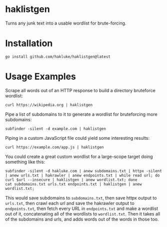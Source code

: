 # haklistgen
Turns any junk text into a usable wordlist for brute-forcing.

# Installation

```
go install github.com/hakluke/haklistgen@latest
```

# Usage Examples

Scrape all words out of an HTTP response to build a directory bruteforce wordlist:

```
curl https://wikipedia.org | haklistgen
```

Pipe a list of subdomains to it to generate a wordlist for bruteforcing more subdomains:

```
subfinder -silent -d example.com | haklistgen
```

Piping in a custom JavaScript file could yield some interesting results:

```
curl https://example.com/app.js | haklistgen
```

You could create a great custom wordlist for a large-scope target doing something like this:

```
subfinder -silent -d hakluke.com | anew subdomains.txt | httpx -silent | anew urls.txt | hakrawler | anew endpoints.txt | while read url; do curl $url --insecure | haklistgen | anew wordlist.txt; done
cat subdomains.txt urls.txt endpoints.txt | haklistgen | anew wordlist.txt;
```

This would save subdomains to `subdomains.txt`, then save httpx output to `urls.txt`, then crawl each url and save the hakrawler output to `endpoints.txt`, then fetch every URL in `endpoints.txt` and make a wordlist out of it, concatenating all of the wordlists to `wordlist.txt`. Then it takes all of the subdomains and urls, and adds words out of the words in those too.
